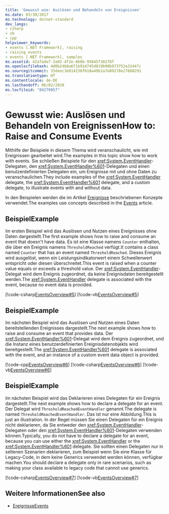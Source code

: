 ```yaml
---
title: 'Gewusst wie: Auslösen und Behandeln von Ereignissen'
ms.date: 03/30/2017
ms.technology: dotnet-standard
dev_langs:
- csharp
- vb
- cpp
helpviewer_keywords:
- events [.NET Framework], raising
- raising events
- events [.NET Framework], samples
ms.assetid: 42afade7-3a02-4f2e-868b-95845f302f8f
ms.openlocfilehash: 4d0b24b8a6f1b914745d819b90b973752e32447c
ms.sourcegitcommit: 33deec3e814238fb18a49b2a7e89278e27888291
ms.translationtype: HT
ms.contentlocale: de-DE
ms.lasthandoff: 06/02/2020
ms.locfileid: "84279957"
---
```

# <a name="how-to-raise-and-consume-events"></a><span data-ttu-id="10c76-102">Gewusst wie: Auslösen und Behandeln von Ereignissen</span><span class="sxs-lookup"><span data-stu-id="10c76-102">How to: Raise and Consume Events</span></span>
<span data-ttu-id="10c76-103">Mithilfe der Beispiele in diesem Thema wird veranschaulicht, wie mit Ereignissen gearbeitet wird.</span><span class="sxs-lookup"><span data-stu-id="10c76-103">The examples in this topic show how to work with events.</span></span> <span data-ttu-id="10c76-104">Sie schließen Beispiele für den <xref:System.EventHandler>-Delegaten, den <xref:System.EventHandler%601>-Delegaten und einen benutzerdefinierten Delegaten ein, um Ereignisse mit und ohne Daten zu veranschaulichen.</span><span class="sxs-lookup"><span data-stu-id="10c76-104">They include examples of the <xref:System.EventHandler> delegate, the <xref:System.EventHandler%601> delegate, and a custom delegate, to illustrate events with and without data.</span></span>  
  
 <span data-ttu-id="10c76-105">In den Beispielen werden die im Artikel [Ereignisse](index.md) beschriebenen Konzepte verwendet.</span><span class="sxs-lookup"><span data-stu-id="10c76-105">The examples use concepts described in the [Events](index.md) article.</span></span>  
  
## <a name="example"></a><span data-ttu-id="10c76-106">Beispiel</span><span class="sxs-lookup"><span data-stu-id="10c76-106">Example</span></span>  
 <span data-ttu-id="10c76-107">Im ersten Beispiel wird das Auslösen und Nutzen eines Ereignisses ohne Daten dargestellt.</span><span class="sxs-lookup"><span data-stu-id="10c76-107">The first example shows how to raise and consume an event that doesn't have data.</span></span> <span data-ttu-id="10c76-108">Es ist eine Klasse namens `Counter` enthalten, die über ein Ereignis namens `ThresholdReached` verfügt.</span><span class="sxs-lookup"><span data-stu-id="10c76-108">It contains a class named `Counter` that has an event named `ThresholdReached`.</span></span> <span data-ttu-id="10c76-109">Dieses Ereignis wird ausgelöst, wenn ein Leistungsindikatorwert einem Schwellenwert entspricht oder diesen überschreitet.</span><span class="sxs-lookup"><span data-stu-id="10c76-109">This event is raised when a counter value equals or exceeds a threshold value.</span></span> <span data-ttu-id="10c76-110">Der <xref:System.EventHandler>-Delegat wird dem Ereignis zugeordnet, da keine Ereignisdaten bereitgestellt werden.</span><span class="sxs-lookup"><span data-stu-id="10c76-110">The <xref:System.EventHandler> delegate is associated with the event, because no event data is provided.</span></span>  
  
 [!code-csharp[EventsOverview#5](../../../samples/snippets/csharp/VS_Snippets_CLR/eventsoverview/cs/programnodata.cs#5)]
 [!code-vb[EventsOverview#5](../../../samples/snippets/visualbasic/VS_Snippets_CLR/eventsoverview/vb/module1nodata.vb#5)]  
  
## <a name="example"></a><span data-ttu-id="10c76-111">Beispiel</span><span class="sxs-lookup"><span data-stu-id="10c76-111">Example</span></span>  
 <span data-ttu-id="10c76-112">Im nächsten Beispiel wird das Auslösen und Nutzen eines Daten bereitstellenden Ereignisses dargestellt.</span><span class="sxs-lookup"><span data-stu-id="10c76-112">The next example shows how to raise and consume an event that provides data.</span></span> <span data-ttu-id="10c76-113">Der <xref:System.EventHandler%601>-Delegat wird dem Ereignis zugeordnet, und die Instanz eines benutzerdefinierten Ereignisdatenobjekts wird bereitgestellt.</span><span class="sxs-lookup"><span data-stu-id="10c76-113">The <xref:System.EventHandler%601> delegate is associated with the event, and an instance of a custom event data object is provided.</span></span>  
  
 [!code-cpp[EventsOverview#6](../../../samples/snippets/cpp/VS_Snippets_CLR/eventsoverview/cpp/programwithdata.cpp#6)]
 [!code-csharp[EventsOverview#6](../../../samples/snippets/csharp/VS_Snippets_CLR/eventsoverview/cs/programwithdata.cs#6)]
 [!code-vb[EventsOverview#6](../../../samples/snippets/visualbasic/VS_Snippets_CLR/eventsoverview/vb/module1withdata.vb#6)]  
  
## <a name="example"></a><span data-ttu-id="10c76-114">Beispiel</span><span class="sxs-lookup"><span data-stu-id="10c76-114">Example</span></span>  
 <span data-ttu-id="10c76-115">Im nächsten Beispiel wird das Deklarieren eines Delegaten für ein Ereignis dargestellt.</span><span class="sxs-lookup"><span data-stu-id="10c76-115">The next example shows how to declare a delegate for an event.</span></span> <span data-ttu-id="10c76-116">Der Delegat wird `ThresholdReachedEventHandler` genannt.</span><span class="sxs-lookup"><span data-stu-id="10c76-116">The delegate is named `ThresholdReachedEventHandler`.</span></span> <span data-ttu-id="10c76-117">Das ist nur eine Abbildung.</span><span class="sxs-lookup"><span data-stu-id="10c76-117">This is just an illustration.</span></span> <span data-ttu-id="10c76-118">In der Regel müssen Sie einen Delegaten für ein Ereignis nicht deklarieren, da Sie entweder den <xref:System.EventHandler>-Delegaten oder den <xref:System.EventHandler%601>-Delegaten verwenden können.</span><span class="sxs-lookup"><span data-stu-id="10c76-118">Typically, you do not have to declare a delegate for an event, because you can use either the <xref:System.EventHandler> or the <xref:System.EventHandler%601> delegate.</span></span> <span data-ttu-id="10c76-119">Sie sollten einen Delegaten nur in seltenen Szenarien deklarieren, zum Beispiel wenn Sie eine Klasse für Legacy-Code, in dem keine Generics verwendet werden können, verfügbar machen.</span><span class="sxs-lookup"><span data-stu-id="10c76-119">You should declare a delegate only in rare scenarios, such as making your class available to legacy code that cannot use generics.</span></span>  
  
 [!code-csharp[EventsOverview#7](../../../samples/snippets/csharp/VS_Snippets_CLR/eventsoverview/cs/programwithdelegate.cs#7)]
 [!code-vb[EventsOverview#7](../../../samples/snippets/visualbasic/VS_Snippets_CLR/eventsoverview/vb/module1withdelegate.vb#7)]  
  
## <a name="see-also"></a><span data-ttu-id="10c76-120">Weitere Informationen</span><span class="sxs-lookup"><span data-stu-id="10c76-120">See also</span></span>

- [<span data-ttu-id="10c76-121">Ereignisse</span><span class="sxs-lookup"><span data-stu-id="10c76-121">Events</span></span>](index.md)
